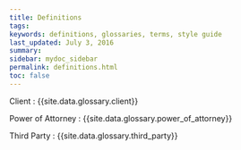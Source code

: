 ```yaml
---
title: Definitions
tags: 
keywords: definitions, glossaries, terms, style guide
last_updated: July 3, 2016
summary: 
sidebar: mydoc_sidebar
permalink: definitions.html
toc: false
---
```




Client
: {{site.data.glossary.client}}

Power of Attorney
: {{site.data.glossary.power_of_attorney}}

Third Party
: {{site.data.glossary.third_party}}



